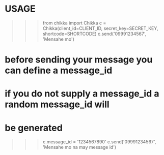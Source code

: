 USAGE
======

>>> from chikka import Chikka
>>> c = Chikka(client_id=CLIENT_ID, secret_key=SECRET_KEY, shortcode=SHORTCODE)
>>> c.send('09991234567', 'Mensahe mo')

# before sending your message you can define a message_id
# if you do not supply a message_id a random message_id will
# be generated 

>>> c.message_id = '1234567890'
>>> c.send('09991234567', 'Mensahe mo na may message id')



